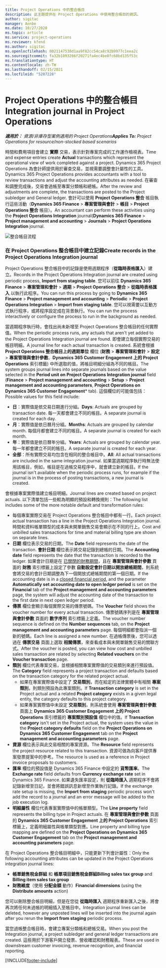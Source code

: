 ```yaml
---
title: Project Operations 中的整合帳目
description: 此主題提供在 Project Operations 中使用整合帳目的資訊。
author: sigitac
manager: Annbe
ms.date: 10/27/2020
ms.topic: article
ms.service: project-operations
ms.reviewer: kfend
ms.author: sigitac
ms.openlocfilehash: 0021147530d1aa9f82cc54ca8c92b9977c1eea2c
ms.sourcegitcommit: fa32b1893286f20271fa4ec4be8fc68bd135f53c
ms.translationtype: HT
ms.contentlocale: zh-TW
ms.lasthandoff: 02/15/2021
ms.locfileid: "5287228"
---
```

# <a name="integration-journal-in-project-operations"></a><span data-ttu-id="d06b3-103">Project Operations 中的整合帳目</span><span class="sxs-lookup"><span data-stu-id="d06b3-103">Integration journal in Project Operations</span></span>

<span data-ttu-id="d06b3-104">_**適用於：** 資源/非庫存型案例適用的 Project Operations_</span><span class="sxs-lookup"><span data-stu-id="d06b3-104">_**Applies To:** Project Operations for resource/non-stocked based scenarios_</span></span>

<span data-ttu-id="d06b3-105">時間和費用項目會建立 **實際** 交易，表示針對專案完成的工作運作檢視表。</span><span class="sxs-lookup"><span data-stu-id="d06b3-105">Time and expense entries create **Actual** transactions which represent the operational view of work completed against a project.</span></span> <span data-ttu-id="d06b3-106">Dynamics 365 Project Operations 為會計師提供用於審查交易，並視需要調整會計屬性的工具。</span><span class="sxs-lookup"><span data-stu-id="d06b3-106">Dynamics 365 Project Operations provides accountants with a tool to review transactions and adjust the accounting attributes as needed.</span></span> <span data-ttu-id="d06b3-107">在審查和調整完成後，交易會過帳至專案分類帳和總帳。</span><span class="sxs-lookup"><span data-stu-id="d06b3-107">After the review and adjustments are complete, the transactions are posted to the Project subledger and General ledger.</span></span> <span data-ttu-id="d06b3-108">會計可以使用 **Project Operations 整合** 帳目執行這些活動（**Dynamics 365 Finance** > **專案管理與會計** > **帳目** > **Project Operations 整合** 帳目）。</span><span class="sxs-lookup"><span data-stu-id="d06b3-108">An accountant can perform these activities using the **Project Operations Integration** journal(**Dynamics 365 Finance** > **Project management and accounting** > **Journals** > **Project Operations Integration** journal.</span></span>

![整合帳目流程](./media/IntegrationJournal.png)

### <a name="create-records-in-the-project-operations-integration-journal"></a><span data-ttu-id="d06b3-110">在 Project Operations 整合帳目中建立記錄</span><span class="sxs-lookup"><span data-stu-id="d06b3-110">Create records in the Project Operations Integration journal</span></span>

<span data-ttu-id="d06b3-111">Project Operations 整合帳目中的記錄是使用週期程序（**從臨時表格匯入**）建立。</span><span class="sxs-lookup"><span data-stu-id="d06b3-111">Records in the Project Operations Integration journal are created using periodic process, **Import from staging table**.</span></span> <span data-ttu-id="d06b3-112">您可以前往 **Dynamics 365 Finance** > **專案管理和會計** > **週期** > **Project Operations 整合** > **從臨時表格匯入** 以執行此程序。</span><span class="sxs-lookup"><span data-stu-id="d06b3-112">You can run this process by going to **Dynamics 365 Finance** > **Project management and accounting** > **Periodic** > **Project Operations Integration** > **Import from staging table**.</span></span> <span data-ttu-id="d06b3-113">您可以視需要以互動方式執行程序，或將程序設定成在背景執行。</span><span class="sxs-lookup"><span data-stu-id="d06b3-113">You can run the process interactively or configure the process to run in the background as needed.</span></span>

<span data-ttu-id="d06b3-114">當週期程序執行時，會找出尚未新增至 Project Operations 整合帳目的任何實際值。</span><span class="sxs-lookup"><span data-stu-id="d06b3-114">When the periodic process runs, any actuals that aren't yet added to the Project Operations Integration journal are found.</span></span> <span data-ttu-id="d06b3-115">即會建立每個實際交易的帳目明細。</span><span class="sxs-lookup"><span data-stu-id="d06b3-115">A journal line for each actual transaction is created.</span></span>
<span data-ttu-id="d06b3-116">系統會根據 **Project Operations 整合帳目上的週期單位** 欄位 (**財務** > **專案管理和會計** > **設定** > **專案管理與會計參數**、**Dynamics 365 Customer Engagement 上的 Project Operations** 索引標籤) 中所選取的值，將帳目明細分組為不同的帳目。</span><span class="sxs-lookup"><span data-stu-id="d06b3-116">The system groups journal lines into separate journals based on the value selected in the **Period unit on Project Operations Integration journal** field (**Finance** > **Project management and accounting** > **Setup** > **Project management and accounting parameters**, **Project Operations on Dynamics 365 Customer Engagement**\* tab).</span></span> <span data-ttu-id="d06b3-117">這個欄位的可能值包括：</span><span class="sxs-lookup"><span data-stu-id="d06b3-117">Possible values for this field include:</span></span>

  - <span data-ttu-id="d06b3-118">**日**：實際值是依交易日期進行分組。</span><span class="sxs-lookup"><span data-stu-id="d06b3-118">**Days**: Actuals are grouped by transaction date.</span></span> <span data-ttu-id="d06b3-119">每一天都會建立不同的帳目。</span><span class="sxs-lookup"><span data-stu-id="d06b3-119">A separate journal is created for each day.</span></span>
  - <span data-ttu-id="d06b3-120">**月**：實際值是依日曆月分組。</span><span class="sxs-lookup"><span data-stu-id="d06b3-120">**Months**: Actuals are grouped by calendar month.</span></span> <span data-ttu-id="d06b3-121">每個月都會建立不同的帳目。</span><span class="sxs-lookup"><span data-stu-id="d06b3-121">A separate journal is created for each month.</span></span>
  - <span data-ttu-id="d06b3-122">**年**：實際值是依日曆年分組。</span><span class="sxs-lookup"><span data-stu-id="d06b3-122">**Years**: Actuals are grouped by calendar year.</span></span> <span data-ttu-id="d06b3-123">每一年都會建立不同的帳目。</span><span class="sxs-lookup"><span data-stu-id="d06b3-123">A separate journal is created for each year.</span></span>
  - <span data-ttu-id="d06b3-124">**全部**：所有實際交易均包含在相同的整合帳目中。</span><span class="sxs-lookup"><span data-stu-id="d06b3-124">**All**: All actual transactions are included in the same integration journal.</span></span> <span data-ttu-id="d06b3-125">如果當週期程序執行時無法使用該帳目，例如，帳目是在過帳交易程序中，就會建立新的帳目。</span><span class="sxs-lookup"><span data-stu-id="d06b3-125">If the journal isn't available when the periodic process runs, for example if the journal is in the process of posting transactions, a new journal is created.</span></span>

<span data-ttu-id="d06b3-126">會根據專案實際值建立帳目明細。</span><span class="sxs-lookup"><span data-stu-id="d06b3-126">Journal lines are created based on project actuals.</span></span> <span data-ttu-id="d06b3-127">以下清單包括一些較為明顯的預設和轉換規則：</span><span class="sxs-lookup"><span data-stu-id="d06b3-127">The following list includes some of the more notable default and transformation rules:</span></span>

  - <span data-ttu-id="d06b3-128">每個專案實際交易在 Project Operations 整合帳目中都有一行。</span><span class="sxs-lookup"><span data-stu-id="d06b3-128">Each project actual transaction has a line in the Project Operations Integration journal.</span></span> <span data-ttu-id="d06b3-129">時間和資料帳單類型的成本與未開單銷售交易會顯示在不同的行上。</span><span class="sxs-lookup"><span data-stu-id="d06b3-129">Cost and unbilled sales transactions for time and material billing type are shown on separate lines.</span></span>
  - <span data-ttu-id="d06b3-130">**日期** 欄位表示交易的日期。</span><span class="sxs-lookup"><span data-stu-id="d06b3-130">The **Date** field represents the date of the transaction.</span></span> <span data-ttu-id="d06b3-131">**會計日期** 欄位表示將交易記錄到總帳的日期。</span><span class="sxs-lookup"><span data-stu-id="d06b3-131">The **Accounting date** field represents the date that the transaction is recorded to the ledger.</span></span> <span data-ttu-id="d06b3-132">如果會計日期是在 [已關閉的財務期間](https://docs.microsoft.com/dynamics365/finance/general-ledger/close-general-ledger-at-period-end)，且在 **專案管理與會計參數** 頁面的 **財務** 索引標籤上設定了參數 **自動設定會計日期以開放總帳期間**，則系統會將交易的會計日期調整為下一個開放式總帳期間的第一個日期。</span><span class="sxs-lookup"><span data-stu-id="d06b3-132">If the accounting date is in a [closed financial period](https://docs.microsoft.com/dynamics365/finance/general-ledger/close-general-ledger-at-period-end), and the parameter **Automatically set accounting date to open ledger period** is set on the **Financial** tab of the **Project management and accounting parameters** page, the system will adjust the accounting date of the transaction to the first date in next open ledger period.</span></span>
  - <span data-ttu-id="d06b3-133">**傳票** 欄位會顯示每個實際交易的傳票號碼。</span><span class="sxs-lookup"><span data-stu-id="d06b3-133">The **Voucher** field shows the voucher number for every actual transaction.</span></span> <span data-ttu-id="d06b3-134">傳票號碼序列是在 **專案管理與會計參數** 頁面的 **數字序列** 索引標籤上定義。</span><span class="sxs-lookup"><span data-stu-id="d06b3-134">The voucher number sequence is defined on the **Number sequences** tab, on the **Project management and accounting parameters** page.</span></span> <span data-ttu-id="d06b3-135">每個明細都會指派一個新的號碼。</span><span class="sxs-lookup"><span data-stu-id="d06b3-135">Each line is assigned a new number.</span></span> <span data-ttu-id="d06b3-136">在過帳傳票後，您可以透過在 **傳票交易** 頁面上選取 **相關傳票**，來查看成本與未開單銷售交易的關聯方式。</span><span class="sxs-lookup"><span data-stu-id="d06b3-136">After the voucher is posted, you can view how cost and unbilled sales transaction are related by selecting **Related vouchers** on the **Voucher transaction** page.</span></span>
  - <span data-ttu-id="d06b3-137">**類別** 欄位代表專案交易，並根據相關專案實際值的交易類別來進行預設值。</span><span class="sxs-lookup"><span data-stu-id="d06b3-137">The **Category** field represents a project transaction and defaults based on the transaction category for the related project actual.</span></span>
    - <span data-ttu-id="d06b3-138">如果在專案實際值中設定了 **交易類別**，而在給定的法律實體中有相關 **專案類別**，則類別預設為此專案類別。</span><span class="sxs-lookup"><span data-stu-id="d06b3-138">If **Transaction category** is set in the Project actual and a related **Project category** exists in a given legal entity, the category defaults to this project category.</span></span>
    - <span data-ttu-id="d06b3-139">如果專案實際值中未設定 **交易類別**，則系統會使用 **專案管理與會計參數** 頁面上 **Dynamics 365 Customer Engagement 上的 Project Operations** 索引標籤的 **專案類別預設值** 欄位中的值。</span><span class="sxs-lookup"><span data-stu-id="d06b3-139">If **Transaction category** isn't set in the Project actual, the system uses the value in the **Project category defaults** field on the **Project Operations on Dynamics 365 Customer Engagement** tab on the **Project management and accounting parameters** page.</span></span>
  - <span data-ttu-id="d06b3-140">**資源** 欄位表示與此交易相關的專案資源。</span><span class="sxs-lookup"><span data-stu-id="d06b3-140">The **Resource** field represents the project resource related to this transaction.</span></span> <span data-ttu-id="d06b3-141">資源可做為向客戶提供專案發票提案中的參考。</span><span class="sxs-lookup"><span data-stu-id="d06b3-141">The resource is used as a reference in Project invoice proposals to customers.</span></span>
  - <span data-ttu-id="d06b3-142">**匯率** 欄位的預設值是 Dynamics 365 Finance 中設定的 **貨幣匯率**。</span><span class="sxs-lookup"><span data-stu-id="d06b3-142">The **Exchange rate** field defaults from **Currency exchange rate** set in Dynamics 365 Finance.</span></span> <span data-ttu-id="d06b3-143">如果遺失匯率設定，則 **從臨時匯入** 週期程序不會將記錄新增至日記，並會將錯誤訊息新增至作業執行記錄。</span><span class="sxs-lookup"><span data-stu-id="d06b3-143">If the exchange rate setup is missing, the **Import from staging** periodic process won't add the record to a journal and an error message will be added to the job execution log.</span></span>
  - <span data-ttu-id="d06b3-144">**明細屬性** 欄位代表專案實際值中的帳單類型。</span><span class="sxs-lookup"><span data-stu-id="d06b3-144">The **Line property** field represents the billing type in Project actuals.</span></span> <span data-ttu-id="d06b3-145">在 **專案管理與會計參數** 頁面的 **Dynamics 365 Customer Engagement 上的 Project Operations** 索引標籤上，定義明細屬性與帳單類型對應。</span><span class="sxs-lookup"><span data-stu-id="d06b3-145">Line property and billing type mapping are defined on the **Project Operations on Dynamics 365 Customer Engagement** tab on the **Project management and accounting parameters** page.</span></span>

<span data-ttu-id="d06b3-146">在 Project Operations 整合帳目明細中，只能更新下列會計屬性：</span><span class="sxs-lookup"><span data-stu-id="d06b3-146">Only the following accounting attributes can be updated in the Project Operations integration journal lines:</span></span>

- <span data-ttu-id="d06b3-147">**帳單銷售稅金群組** 和 **帳單項目銷售稅金群組**</span><span class="sxs-lookup"><span data-stu-id="d06b3-147">**Billing sales tax group** and **Billing item sales tax group**</span></span>
- <span data-ttu-id="d06b3-148">**財務維度**（使用 **分配金額** 動作）</span><span class="sxs-lookup"><span data-stu-id="d06b3-148">**Financial dimensions** (using the **Distribute amounts** action)</span></span>

<span data-ttu-id="d06b3-149">您可以刪除整合帳目明細，但是在您從 **從臨時匯入** 週期程序重新匯入之後，將會再次將任何未過帳的明細插入至帳目中。</span><span class="sxs-lookup"><span data-stu-id="d06b3-149">Integration journal lines can be deleted, however any unposted lines will be inserted into the journal again after you rerun the **Import from staging** periodic process.</span></span>

<span data-ttu-id="d06b3-150">當您過帳整合帳目時，會建立專案分類帳和總帳交易。</span><span class="sxs-lookup"><span data-stu-id="d06b3-150">When you post the Integration journal, a project subledger and general ledger transactions are created.</span></span> <span data-ttu-id="d06b3-151">這些用於下游客戶開立發票、營收確認和財務報表。</span><span class="sxs-lookup"><span data-stu-id="d06b3-151">These are used in downstream customer invoicing, revenue recognition, and financial reporting.</span></span>


[!INCLUDE[footer-include](../includes/footer-banner.md)]